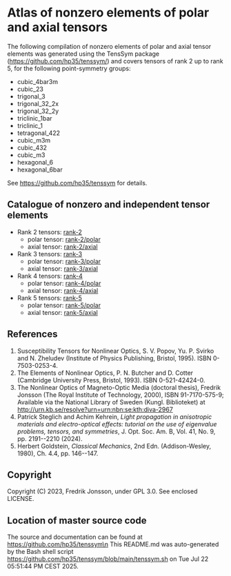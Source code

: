 # Atlas of nonzero elements of polar and axial tensors

The following compilation of nonzero elements of polar and axial tensor elements was generated using the TensSym package (https://github.com/hp35/tenssym/) and covers tensors of rank 2 up to rank 5, for the following point-symmetry groups:
- cubic_4bar3m
- cubic_23
- trigonal_3
- trigonal_32_2x
- trigonal_32_2y
- triclinic_1bar
- triclinic_1
- tetragonal_422
- cubic_m3m
- cubic_432
- cubic_m3
- hexagonal_6
- hexagonal_6bar

See https://github.com/hp35/tenssym for details.

## Catalogue of nonzero and independent tensor elements
- Rank 2 tensors: [rank-2](rank-2)
    - polar tensor: [rank-2/polar](rank-2/polar)
    - axial tensor: [rank-2/axial](rank-2/axial)
- Rank 3 tensors: [rank-3](rank-3)
    - polar tensor: [rank-3/polar](rank-3/polar)
    - axial tensor: [rank-3/axial](rank-3/axial)
- Rank 4 tensors: [rank-4](rank-4)
    - polar tensor: [rank-4/polar](rank-4/polar)
    - axial tensor: [rank-4/axial](rank-4/axial)
- Rank 5 tensors: [rank-5](rank-5)
    - polar tensor: [rank-5/polar](rank-5/polar)
    - axial tensor: [rank-5/axial](rank-5/axial)

## References
1.   Susceptibility Tensors for Nonlinear Optics, S. V. Popov, Yu. P. Svirko and N. Zheludev (Institute of Physics Publishing, Bristol, 1995). ISBN 0-7503-0253-4.
2. The Elements of Nonlinear Optics, P. N. Butcher and D. Cotter (Cambridge University Press, Bristol, 1993). ISBN 0-521-42424-0.
3. The Nonlinear Optics of Magneto-Optic Media (doctoral thesis), Fredrik Jonsson (The Royal Institute of Technology, 2000), ISBN 91-7170-575-9; Available via the National Library of Sweden (Kungl. Biblioteket) at http://urn.kb.se/resolve?urn=urn:nbn:se:kth:diva-2967
4. Patrick Steglich and Achim Kehrein, <em>Light propagation in anisotropic materials and electro-optical effects: tutorial on the use of eigenvalue problems, tensors, and symmetries</em>, J. Opt. Soc. Am. B, Vol. 41, No. 9, pp. 2191--2210 (2024).
5. Herbert Goldstein, <em>Classical Mechanics</em>, 2nd Edn. (Addison-Wesley, 1980), Ch. 4.4, pp. 146--147.

## Copyright
Copyright (C) 2023, Fredrik Jonsson, under GPL 3.0. See enclosed LICENSE.

## Location of master source code
The source and documentation can be found at https://github.com/hp35/tenssym\n
This README.md was auto-generated by the Bash shell script https://github.com/hp35/tenssym/blob/main/tenssym.sh on Tue Jul 22 05:51:44 PM CEST 2025.
